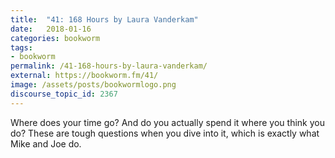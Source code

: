```yaml
---
title:  "41: 168 Hours by Laura Vanderkam"
date:   2018-01-16
categories: bookworm
tags:
- bookworm
permalink: /41-168-hours-by-laura-vanderkam/
external: https://bookworm.fm/41/
image: /assets/posts/bookwormlogo.png
discourse_topic_id: 2367
---
```

Where does your time go? And do you actually spend it where you think you do? These are tough questions when you dive into it, which is exactly what Mike and Joe do.
<!--more-->